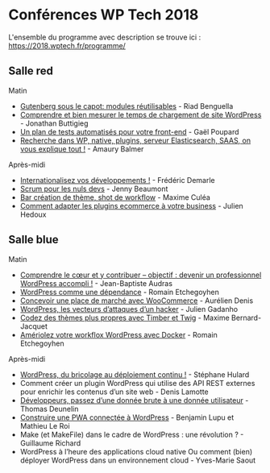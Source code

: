 # Conférences WP Tech 2018
L'ensemble du programme avec description se trouve ici : https://2018.wptech.fr/programme/

## Salle red
Matin
* [Gutenberg sous le capot: modules réutilisables](https://www.slideshare.net/riadbenguella/gutenberg-sous-le-capot-modules-rutilisables) - Riad Benguella
* [Comprendre et bien mesurer le temps de chargement de site WordPress](http://slides.com/jonathanbuttigieg/comprendre-et-bien-mesurer-le-temps-de-chargement-de-son-site-wordpress) - Jonathan Buttigieg
* [Un plan de tests automatisés pour votre front-end](https://github.com/ffoodd/Talks/tree/master/wp-tech.2018) - Gaël Poupard
* [Recherche dans WP, native, plugins, serveur Elasticsearch, SAAS, on vous explique tout !](https://speakerdeck.com/herewithme/recherche-dans-wp-native-plugins-serveur-elasticsearch-saas-on-vous-explique-tout) - Amaury Balmer

Après-midi
* [Internationalisez vos développements !](https://www.slideshare.net/FrdricDemarle/internationalisez-vos-dveloppements-wp-tech-2018) - Frédéric Demarle
* [Scrum pour les nuls devs](https://www.slideshare.net/jennybeaumont/scrum-pour-les-nuls-devs) - Jenny Beaumont
* [Bar création de thème, shot de workflow](http://slides.com/maximeculea/wp-tech-2018-shot-de-workflow) - Maxime Culéa
* [Comment adapter les plugins ecommerce à votre business](https://fr.slideshare.net/julienHEDOUX/comment-adapter-les-plugins-ecommerce-votre-business-wptech-2018-95366571) -  Julien Hedoux

## Salle blue
Matin
* [Comprendre le cœur et y contribuer – objectif : devenir un professionnel WordPress accompli !](https://jeanbaptisteaudras.com/portfolio/conference-au-wp-tech-2018-a-lyon-comprendre-le-coeur-wordpress-et-y-contribuer/) - Jean-Baptiste Audras
* [WordPress comme une dépendance](https://docs.google.com/presentation/d/1x4IG4VZDbc8A1B1kKqX8wiWiSb11R1jESr0PqXZB2us/edit) - Romain Etchegoyhen
* [Concevoir une place de marché avec WooCommerce](https://wpchannel.com/woocommerce/tutoriels-woocommerce/concevoir-marketplace-woocommerce/) - Aurélien Denis
* [WordPress, les vecteurs d’attaques d’un hacker](https://www.slideshare.net/JulienGadanho1/wordpress-les-vecteurs-dattaques-dun-hacker-wptech-2018) - Julien Gadanho
* [Codez des thèmes plus propres avec Timber et Twig](https://docs.google.com/presentation/d/14Yy7DhuvNkfonlfI3W-52JuWU6yzF78NebXfB-W3Dhs/edit) - Maxime Bernard-Jacquet
* [Amériolez votre workflox WordPress avec Docker](https://docs.google.com/presentation/d/1a11qkmmL964Zo9F4CKvIDp47LL7AlEYHzT5wArlpM2w/edit#slide=id.g3919ec3e9e_0_0) - Romain Etchegoyhen

Après-midi
* [WordPress, du bricolage au déploiement continu !](https://speakerdeck.com/shulard/wordpress-du-bricolage-au-deploiement-continue) - Stéphane Hulard
* Comment créer un plugin WordPress qui utilise des API REST externes pour enrichir les contenus d’un site web - Denis Lamotte
* [Développeurs, passez d’une donnée brute à une donnée utilisateur](https://www.slideshare.net/ThomasDENEULIN/passez-dune-donne-brute-une-donne-utilisateur) - Thomas Deunelin
* [Construire une PWA connectée à WordPress](https://www.slideshare.net/blupu/construire-une-pwa-connecte-wordpress) - Benjamin Lupu et Mathieu Le Roi
* Make (et MakeFile) dans le cadre de WordPress : une révolution ? - Guillaume Richard
* WordPress à l’heure des applications cloud native Ou comment (bien) déployer WordPress dans un environnement cloud - Yves-Marie Saout